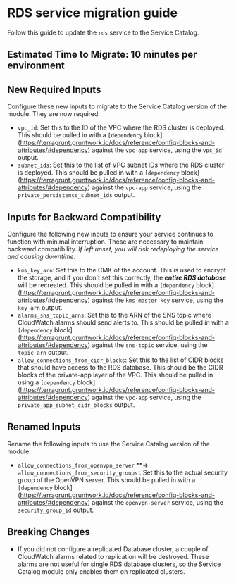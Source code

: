 # RDS service migration guide

Follow this guide to update the `rds` service to the Service Catalog.

## Estimated Time to Migrate: 10 minutes per environment

## New Required Inputs

Configure these new inputs to migrate to the Service Catalog version of the module. They are now required.

- `vpc_id`: Set this to the ID of the VPC where the RDS cluster is deployed. This should be pulled in with a `[dependency` block](https://terragrunt.gruntwork.io/docs/reference/config-blocks-and-attributes/#dependency) against the `vpc-app` service, using the `vpc_id` output.
- `subnet_ids`: Set this to the list of VPC subnet IDs where the RDS cluster is deployed. This should be pulled in with a `[dependency` block](https://terragrunt.gruntwork.io/docs/reference/config-blocks-and-attributes/#dependency) against the `vpc-app` service, using the `private_persistence_subnet_ids` output.

## Inputs for Backward Compatibility

Configure the following new inputs to ensure your service continues to function with minimal interruption. These are necessary to maintain backward compatibility. *If left unset, you will risk redeploying the service and causing downtime.*

- `kms_key_arn`: Set this to the CMK of the account. This is used to encrypt the storage, and if you don't set this correctly, the ***entire RDS database*** will be recreated. This should be pulled in with a `[dependency` block](https://terragrunt.gruntwork.io/docs/reference/config-blocks-and-attributes/#dependency) against the `kms-master-key` service, using the `key_arn` output.
- `alarms_sns_topic_arns`: Set this to the ARN of the SNS topic where CloudWatch alarms should send alerts to. This should be pulled in with a `[dependency` block](https://terragrunt.gruntwork.io/docs/reference/config-blocks-and-attributes/#dependency) against the `sns-topic` service, using the `topic_arn` output.
- `allow_connections_from_cidr_blocks`: Set this to the list of CIDR blocks that should have access to the RDS database. This should be the CIDR blocks of the private-app layer of the VPC. This should be pulled in using a `[dependency` block](https://terragrunt.gruntwork.io/docs/reference/config-blocks-and-attributes/#dependency) against the `vpc-app` service, using the `private_app_subnet_cidr_blocks` output.

## Renamed Inputs

Rename the following inputs to use the Service Catalog version of the module:

- `allow_connections_from_openvpn_server` **⇒ `allow_connections_from_security_groups` : Set this to the actual security group of the OpenVPN server. This should be pulled in with a `[dependency` block](https://terragrunt.gruntwork.io/docs/reference/config-blocks-and-attributes/#dependency) against the `openvpn-server` service, using the `security_group_id` output.

## Breaking Changes

- If you did not configure a replicated Database cluster, a couple of CloudWatch alarms related to replication will be destroyed. These alarms are not useful for single RDS database clusters, so the Service Catalog module only enables them on replicated clusters.
